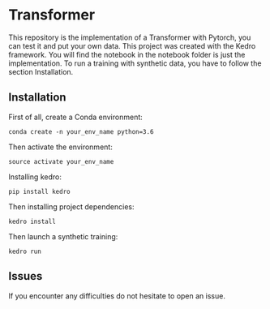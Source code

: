 # Transformer

This repository is the implementation of a Transformer with Pytorch, you can test it and put your own data. This project was created with the Kedro framework.
You will find the notebook in the notebook folder is just the implementation. 
To run a training with synthetic data, you have to follow the section Installation.

## Installation
First of all, create a Conda environment: 

    conda create -n your_env_name python=3.6

Then activate the environment:

    source activate your_env_name

Installing kedro:

    pip install kedro

Then installing project dependencies:

    kedro install

Then launch a synthetic training:

    kedro run


## Issues

If you encounter any difficulties do not hesitate to open an issue.

   